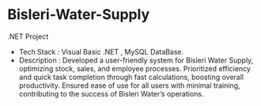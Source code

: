 # Bisleri-Water-Supply
.NET Project
- Tech Stack : Visual Basic .NET , MySQL DataBase.
- Description : Developed a user-friendly system for Bisleri Water Supply, optimizing stock, sales, and employee
processes. Prioritized efficiency and quick task completion through fast calculations, boosting overall productivity.
Ensured ease of use for all users with minimal training, contributing to the success of Bisleri Water’s operations.
